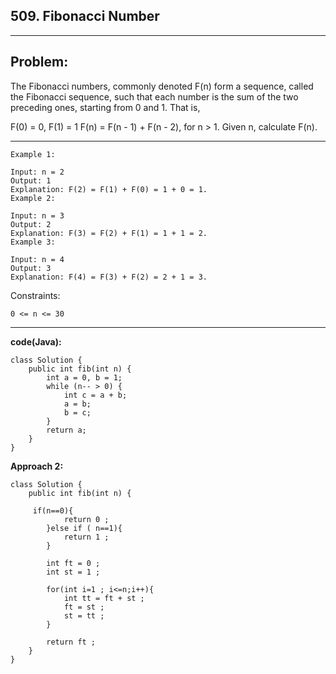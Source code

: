 
## **509. Fibonacci Number**
---
## **Problem:**
The Fibonacci numbers, commonly denoted F(n) form a sequence, called the Fibonacci sequence, such that each number is the sum of the two preceding ones, starting from 0 and 1. That is,

F(0) = 0, F(1) = 1
F(n) = F(n - 1) + F(n - 2), for n > 1.
Given n, calculate F(n).
 
---
```
Example 1:

Input: n = 2
Output: 1
Explanation: F(2) = F(1) + F(0) = 1 + 0 = 1.
Example 2:
```
```
Input: n = 3
Output: 2
Explanation: F(3) = F(2) + F(1) = 1 + 1 = 2.
Example 3:
```
```
Input: n = 4
Output: 3
Explanation: F(4) = F(3) + F(2) = 2 + 1 = 3.
 ```

Constraints:
```
0 <= n <= 30
```
---
**code(Java):**
```
class Solution {
    public int fib(int n) {
        int a = 0, b = 1;
        while (n-- > 0) {
            int c = a + b;
            a = b;
            b = c;
        }
        return a;
    }
}
```


**Approach 2:**
```
class Solution {
    public int fib(int n) {

     if(n==0){
            return 0 ;
        }else if ( n==1){
            return 1 ;
        }

        int ft = 0 ;
        int st = 1 ;

        for(int i=1 ; i<=n;i++){
            int tt = ft + st ;
            ft = st ;
            st = tt ;
        }

        return ft ;
    }
}
```
